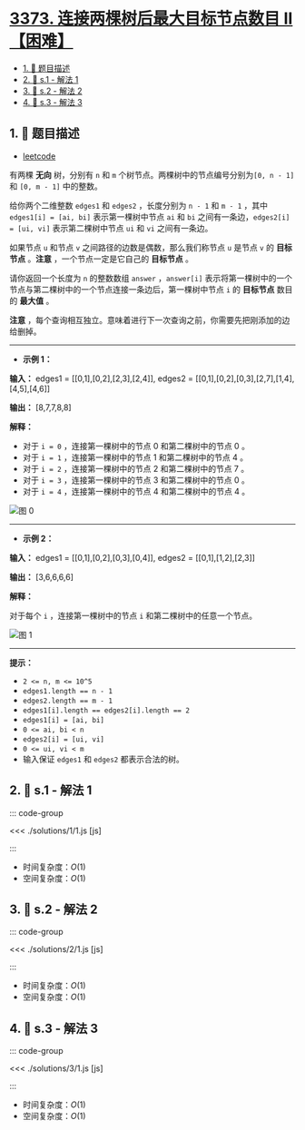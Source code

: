 # [3373. 连接两棵树后最大目标节点数目 II【困难】](https://github.com/tnotesjs/TNotes.leetcode/tree/main/notes/3373.%20%E8%BF%9E%E6%8E%A5%E4%B8%A4%E6%A3%B5%E6%A0%91%E5%90%8E%E6%9C%80%E5%A4%A7%E7%9B%AE%E6%A0%87%E8%8A%82%E7%82%B9%E6%95%B0%E7%9B%AE%20II%E3%80%90%E5%9B%B0%E9%9A%BE%E3%80%91)

<!-- region:toc -->

- [1. 📝 题目描述](#1--题目描述)
- [2. 🎯 s.1 - 解法 1](#2--s1---解法-1)
- [3. 🎯 s.2 - 解法 2](#3--s2---解法-2)
- [4. 🎯 s.3 - 解法 3](#4--s3---解法-3)

<!-- endregion:toc -->

## 1. 📝 题目描述

- [leetcode](https://leetcode.cn/problems/maximize-the-number-of-target-nodes-after-connecting-trees-ii/)

有两棵 **无向** 树，分别有 `n` 和 `m` 个树节点。两棵树中的节点编号分别为`[0, n - 1]` 和 `[0, m - 1]` 中的整数。

给你两个二维整数 `edges1` 和 `edges2` ，长度分别为 `n - 1` 和 `m - 1` ，其中 `edges1[i] = [ai, bi]` 表示第一棵树中节点 `ai` 和 `bi` 之间有一条边，`edges2[i] = [ui, vi]` 表示第二棵树中节点 `ui` 和 `vi` 之间有一条边。

如果节点 `u` 和节点 `v` 之间路径的边数是偶数，那么我们称节点 `u` 是节点 `v` 的 **目标节点** 。**注意** ，一个节点一定是它自己的 **目标节点** 。

请你返回一个长度为 `n` 的整数数组 `answer` ，`answer[i]` 表示将第一棵树中的一个节点与第二棵树中的一个节点连接一条边后，第一棵树中节点 `i` 的 **目标节点** 数目的 **最大值** 。

**注意** ，每个查询相互独立。意味着进行下一次查询之前，你需要先把刚添加的边给删掉。

---

- **示例 1：**

**输入：** edges1 = [[0,1],[0,2],[2,3],[2,4]], edges2 = [[0,1],[0,2],[0,3],[2,7],[1,4],[4,5],[4,6]]

**输出：** [8,7,7,8,8]

**解释：**

- 对于 `i = 0` ，连接第一棵树中的节点 0 和第二棵树中的节点 0 。
- 对于 `i = 1` ，连接第一棵树中的节点 1 和第二棵树中的节点 4 。
- 对于 `i = 2` ，连接第一棵树中的节点 2 和第二棵树中的节点 7 。
- 对于 `i = 3` ，连接第一棵树中的节点 3 和第二棵树中的节点 0 。
- 对于 `i = 4` ，连接第一棵树中的节点 4 和第二棵树中的节点 4 。

![图 0](https://cdn.jsdelivr.net/gh/tnotesjs/imgs@main/2025-09-29-21-34-25.png)

---

- **示例 2：**

**输入：** edges1 = [[0,1],[0,2],[0,3],[0,4]], edges2 = [[0,1],[1,2],[2,3]]

**输出：** [3,6,6,6,6]

**解释：**

对于每个 `i` ，连接第一棵树中的节点 `i` 和第二棵树中的任意一个节点。

![图 1](https://cdn.jsdelivr.net/gh/tnotesjs/imgs@main/2025-09-29-21-34-32.png)

---

**提示：**

- `2 <= n, m <= 10^5`
- `edges1.length == n - 1`
- `edges2.length == m - 1`
- `edges1[i].length == edges2[i].length == 2`
- `edges1[i] = [ai, bi]`
- `0 <= ai, bi < n`
- `edges2[i] = [ui, vi]`
- `0 <= ui, vi < m`
- 输入保证 `edges1` 和 `edges2` 都表示合法的树。

## 2. 🎯 s.1 - 解法 1

::: code-group

<<< ./solutions/1/1.js [js]

:::

- 时间复杂度：$O(1)$
- 空间复杂度：$O(1)$

## 3. 🎯 s.2 - 解法 2

::: code-group

<<< ./solutions/2/1.js [js]

:::

- 时间复杂度：$O(1)$
- 空间复杂度：$O(1)$

## 4. 🎯 s.3 - 解法 3

::: code-group

<<< ./solutions/3/1.js [js]

:::

- 时间复杂度：$O(1)$
- 空间复杂度：$O(1)$
